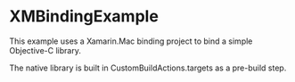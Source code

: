 XMBindingExample
================

This example uses a Xamarin.Mac binding project to bind a simple Objective-C library.

The native library is built in CustomBuildActions.targets as a pre-build step.
